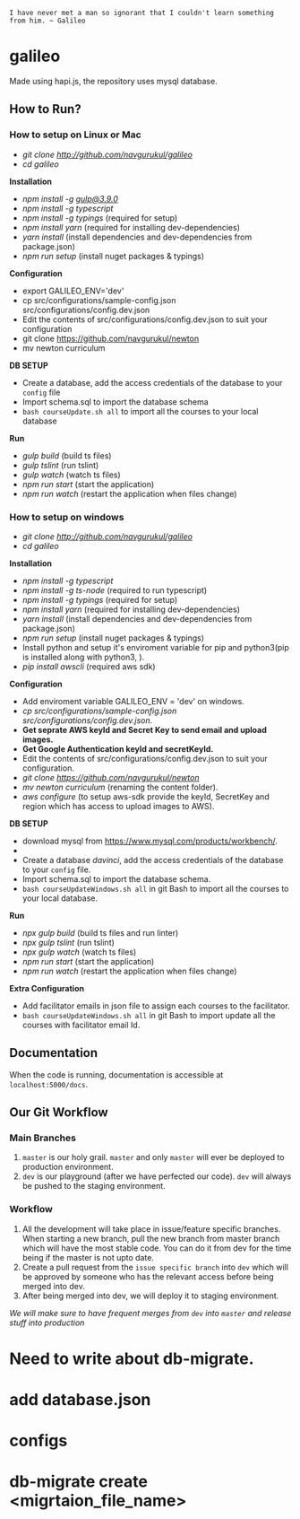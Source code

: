 `I have never met a man so ignorant that I couldn't learn something from him. ~ Galileo`

# galileo
Made using hapi.js, the repository uses mysql database.

## How to Run?

### **How to setup on Linux or Mac**
* *git clone http://github.com/navgurukul/galileo*
* *cd galileo*

**Installation**
* *npm install -g gulp@3.9.0*
* *npm install -g typescript*
* *npm install -g typings* (required for setup)
* *npm install yarn* (required for installing dev-dependencies)
* *yarn install* (install dependencies and dev-dependencies from package.json)
* *npm run setup* (install nuget packages & typings)

**Configuration**
* export GALILEO_ENV='dev'
* cp src/configurations/sample-config.json src/configurations/config.dev.json
* Edit the contents of src/configurations/config.dev.json to suit your configuration
* git clone https://github.com/navgurukul/newton
* mv newton curriculum

**DB SETUP**
* Create a database, add the access credentials of the database to your `config` file
* Import schema.sql to import the database schema
* `bash courseUpdate.sh all` to import all the courses to your local database

**Run**
* *gulp build* (build ts files)
* *gulp tslint* (run tslint)
* *gulp watch* (watch ts files)
* *npm run start* (start the application)
* *npm run watch* (restart the application when files change)




### **How to setup on windows**
* *git clone http://github.com/navgurukul/galileo*
* *cd galileo*

**Installation**
* *npm install -g typescript*
* *npm install -g ts-node* (required to run typescript)
* *npm install -g typings* (required for setup)
* *npm install yarn* (required for installing dev-dependencies)
* *yarn install* (install dependencies and dev-dependencies from package.json)
* *npm run setup* (install nuget packages & typings)
* Install python and setup it's enviroment variable for pip and python3(pip is installed along with python3, ).
* *pip install awscli* (required aws sdk)

**Configuration**
* Add enviroment variable GALILEO_ENV = 'dev' on windows.
* *cp src/configurations/sample-config.json src/configurations/config.dev.json.*
* **Get seprate AWS keyId and Secret Key to send email and upload images.**
* **Get Google Authentication keyId and secretKeyId.**
* Edit the contents of src/configurations/config.dev.json to suit your configuration.
* *git clone https://github.com/navgurukul/newton*
* *mv newton curriculum* (renaming the content folder).
* *aws configure* (to setup aws-sdk provide the keyId, SecretKey and region which has access to upload images to AWS).

**DB SETUP**
* download mysql from https://www.mysql.com/products/workbench/. 
* 
* Create a database *davinci*, add the access credentials of the database to your `config` file.
* Import schema.sql to import the database schema.
* `bash courseUpdateWindows.sh all` in git Bash to import all the courses to your local database.

**Run**
* *npx gulp build* (build ts files and run linter)
* *npx gulp tslint* (run tslint)
* *npx gulp watch* (watch ts files)
* *npm run start* (start the application)
* *npm run watch* (restart the application when files change)

**Extra Configuration**
* Add facilitator emails in json file to assign each courses to the facilitator.
* `bash courseUpdateWindows.sh all` in git Bash to import update all the courses with facilitator email Id.

## Documentation
When the code is running, documentation is accessible at `localhost:5000/docs`.

## Our Git Workflow

### Main Branches
1. `master` is our holy grail. `master` and only `master` will ever be deployed to production environment.
2. `dev` is our playground (after we have perfected our code). `dev` will always be pushed to the staging environment.

### Workflow
1. All the development will take place in issue/feature specific branches. When starting a new branch, pull the new branch from master branch which will have the most stable code. You can do it from dev for the time being if the master is not upto date.
2. Create a pull request from the `issue specific branch` into `dev` which will be approved by someone who has the relevant access before being merged into dev.
3. After being merged into dev, we will deploy it to staging environment.

*We will make sure to have frequent merges from `dev` into `master` and release stuff into production*

# Need to write about db-migrate.
# add database.json
# configs
# db-migrate create <migrtaion_file_name>